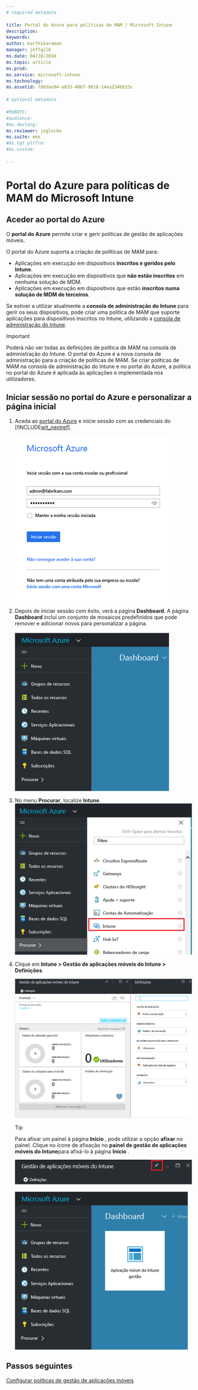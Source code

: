 ```yaml
---
# required metadata

title: Portal do Azure para políticas de MAM | Microsoft Intune
description:
keywords:
author: karthikaraman
manager: jeffgilb
ms.date: 04/28/2016
ms.topic: article
ms.prod:
ms.service: microsoft-intune
ms.technology:
ms.assetid: 7d6dae94-a833-40b7-9016-14ea234bb33c

# optional metadata

#ROBOTS:
#audience:
#ms.devlang:
ms.reviewer: joglocke
ms.suite: ems
#ms.tgt_pltfrm:
#ms.custom:

---
```


# Portal do Azure para políticas de MAM do Microsoft Intune
## Aceder ao portal do Azure
O **portal do Azure** permite criar e gerir políticas de gestão de aplicações móveis.

O portal do Azure suporta a criação de políticas de MAM para:
- Aplicações em execução em dispositivos **inscritos e geridos pelo Intune**.
- Aplicações em execução em dispositivos que **não estão inscritos** em nenhuma solução de MDM.
- Aplicações em execução em dispositivos que estão **inscritos numa solução de MDM de terceiros**.

Se estiver a utilizar atualmente a **consola de administração do Intune** para gerir os seus dispositivos, pode criar uma política de MAM que suporte aplicações para dispositivos inscritos no Intune, utilizando a [consola de administração do Intune](configure-and-deploy-mobile-application-management-policies-in-the-microsoft-intune-console.md).
>[!IMPORTANT]
> Poderá não ver todas as definições de política de MAM na consola de administração do Intune. O portal do Azure é a nova consola de administração para a criação de políticas de MAM. Se criar políticas de MAM na consola de administração do Intune e no portal do Azure, a política no portal do Azure é aplicada às aplicações e implementada nos utilizadores.

## Iniciar sessão no portal do Azure e personalizar a página inicial

1.  Aceda ao [portal do Azure](https://portal.azure.com) e inicie sessão com as credenciais do [!INCLUDE[wit_nextref](../includes/wit_nextref_md.md)].

    ![Captura de ecrã da página de início de sessão do portal do Azure](../media/AppManagement/AzurePortal_MAMSigninPage.png)

2.  Depois de iniciar sessão com êxito, verá a página **Dashboard**. A página **Dashboard** inclui um conjunto de mosaicos predefinidos que pode remover e adicionar novos para personalizar a página.

    ![Captura de ecrã do dashboard do portal do Azure](../media/AppManagement/AzurePortal_MAMStartboard_NoMAM.png)

3.  No menu **Procurar**, localize **Intune**.![ Captura de ecrã do menu Procurar com o Intune realçado](../media/AppManagement/AzurePortal_MAM_Browse_Intune.png)

4.  Clique em **Intune > Gestão de aplicações móveis do Intune > Definições**.

    ![Captura de ecrã do painel de gestão de aplicações móveis do Intune](../media/AppManagement/AzurePortal_MAM_Mainblade.png)

    > [!TIP]
    > Para afixar um painel à página **Início** , pode utilizar a opção **afixar** no painel.  Clique no ícone de afixação no **painel de gestão de aplicações móveis do Intune**para afixá-lo à página **Início** .

    ![Captura de ecrã do painel de gestão de aplicações móveis do Intune com o ícone de afixação realçado](../media/AppManagement/AzurePortal_MAM_PinBladeAction.png)

    ![Captura de ecrã do dashboard com o mosaico do Intune afixado](../media/AppManagement/AzurePortal_MAM_Startboard_withMAM.png)
## Passos seguintes
[Configurar políticas de gestão de aplicações móveis](get-ready-to-configure-mobile-app-management-policies-with-microsoft-intune.md)


<!--HONumber=Jun16_HO2-->


